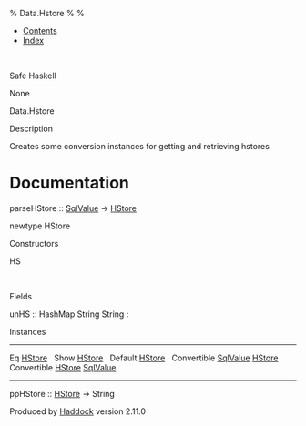 % Data.Hstore
% 
% 

-   [Contents](index.html)
-   [Index](doc-index.html)

 

Safe Haskell

None

Data.Hstore

Description

Creates some conversion instances for getting and retrieving hstores

Documentation
=============

parseHStore :: [SqlValue](Data-SqlTransaction.html#t:SqlValue) -\>
[HStore](Data-Hstore.html#t:HStore)

newtype HStore

Constructors

HS

 

Fields

unHS :: HashMap String String
:    

Instances

  ------------------------------------------------------------------------------------------------- ---
  Eq [HStore](Data-Hstore.html#t:HStore)                                                             
  Show [HStore](Data-Hstore.html#t:HStore)                                                           
  Default [HStore](Data-Hstore.html#t:HStore)                                                        
  Convertible [SqlValue](Data-SqlTransaction.html#t:SqlValue) [HStore](Data-Hstore.html#t:HStore)    
  Convertible [HStore](Data-Hstore.html#t:HStore) [SqlValue](Data-SqlTransaction.html#t:SqlValue)    
  ------------------------------------------------------------------------------------------------- ---

ppHStore :: [HStore](Data-Hstore.html#t:HStore) -\> String

Produced by [Haddock](http://www.haskell.org/haddock/) version 2.11.0
